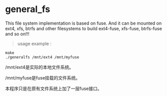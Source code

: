 # general_fs
This file system implementation is based on fuse. And it can be mounted on ext4, xfs, btrfs and other filesystems to build ext4-fuse, xfs-fuse, btrfs-fuse and so on!!!
> usage example :

	make
	./generalfs /mnt/ext4 /mnt/myfuse

/mnt/ext4是实际的本地文件系统。

/mnt/myfuse是fuse挂载的文件系统。

本程序只是在原有文件系统上加了一层fuse接口。
